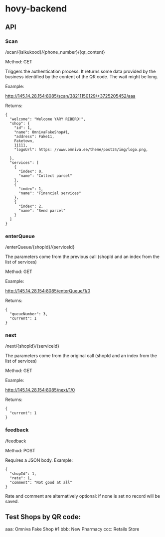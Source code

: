# hovy-backend

## API

### Scan

/scan/{isikukood}/{phone_number}/{qr_content}

Method: GET

Triggers the authentication process. It returns some data provided by the business identified by the content of the QR code.
The wait might be long.

Example:

http://145.14.28.154:8085/scan/38211150129/+3725205452/aaa

Returns:

```
{
  "welcome": "Welcome YARY RIBERO!",
  "shop": {
    "id": 1,
    "name": OmnivaFakeShop#1,
    "address": Fake11,
    Faketown,
    11111,
    "logoUrl": https: //www.omniva.ee/theme/post24/img/logo.png,
    
  },
  "services": [
    {
      "index": 0,
      "name": "Collect parcel"
    },
    {
      "index": 1,
      "name": "Financial services"
    },
    {
      "index": 2,
      "name": "Send parcel"
    }
  ]
}
```

### enterQueue

/enterQueue/{shopId}/{serviceId}

The parameters come from the previous call (shopId and an index from the list of services)

Method: GET

Example:

http://145.14.28.154:8085/enterQueue/1/0

Returns:

```
{
  "queueNumber": 3,
  "current": 1
}
```

### next

/next/{shopId}/{serviceId}

The parameters come from the original call (shopId and an index from the list of services)

Method: GET

Example:

http://145.14.28.154:8085/next/1/0

Returns:

```
{
  "current": 1
}
```

### feedback

/feedback

Method: POST

Requires a JSON body. Example:

```
{
  "shopId": 1,
  "rate": 1,
  "comment": "Not good at all"
}
```

Rate and comment are alternatively optional: if none is set no record will be saved.

## Test Shops by QR code:

aaa: Omniva Fake Shop #1
bbb: New Pharmacy
ccc: Retails Store